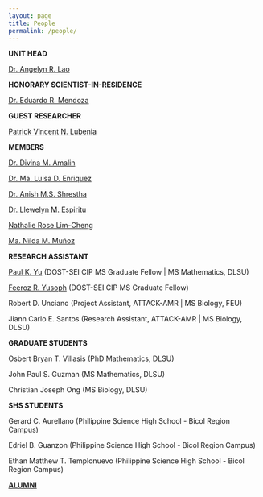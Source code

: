 ```yaml
---
layout: page
title: People
permalink: /people/
---
```


**UNIT HEAD**

[Dr. Angelyn R. Lao](https://angelynlao.github.io/)

**HONORARY SCIENTIST-IN-RESIDENCE**

[Dr. Eduardo R. Mendoza](https://ed-r-mendoza.github.io/)

**GUEST RESEARCHER**

[Patrick Vincent N. Lubenia](https://www.linkedin.com/in/patrick-vincent-lubenia-frm-741812102/?originalSubdomain=ph)

**MEMBERS**

[Dr. Divina M. Amalin](https://www.dlsu.edu.ph/colleges/cos/faculty-profile/?personnel=32742711629)

[Dr. Ma. Luisa D. Enriquez](https://www.dlsu.edu.ph/colleges/cos/faculty-profile/?personnel=32742676594)

[Dr. Anish M.S. Shrestha](https://www.a-transposable-element.com/)

[Dr. Llewelyn M. Espiritu](https://www.dlsu.edu.ph/colleges/cos/faculty-profile/?personnel=32742711505)

[Nathalie Rose Lim-Cheng](https://scholar.google.com.ph/citations?user=Y--J7f8AAAAJ&hl=en)

[Ma. Nilda M. Muñoz](https://scholar.google.com.ph/citations?hl=en&user=5lNV_VEAAAAJ&view_op=list_works&sortby=pubdate)

**RESEARCH ASSISTANT**

[Paul K. Yu](https://yupaulk.github.io/) (DOST-SEI CIP MS Graduate Fellow | MS Mathematics, DLSU)

[Feeroz R. Yusoph](https://www.linkedin.com/in/feeroz-yusoph/?originalSubdomain=sa) (DOST-SEI CIP MS Graduate Fellow)

Robert D. Unciano (Project Assistant, ATTACK-AMR | MS Biology, FEU)

Jiann Carlo E. Santos (Research Assistant, ATTACK-AMR | MS Biology, DLSU)

**GRADUATE STUDENTS**

Osbert Bryan T. Villasis (PhD Mathematics, DLSU)

John Paul S. Guzman (MS Mathematics, DLSU)

Christian Joseph Ong (MS Biology, DLSU)

**SHS STUDENTS**

Gerard C. Aurellano (Philippine Science High School - Bicol Region Campus)

Edriel B. Guanzon (Philippine Science High School - Bicol Region Campus)

Ethan Matthew T. Templonuevo (Philippine Science High School - Bicol Region Campus)

[**ALUMNI**](/alumni)
